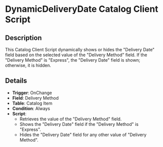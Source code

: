 # DynamicDeliveryDate Catalog Client Script

## Description
This Catalog Client Script dynamically shows or hides the "Delivery Date" field based on the selected value of the "Delivery Method" field. If the "Delivery Method" is "Express", the "Delivery Date" field is shown; otherwise, it is hidden.

## Details
- **Trigger**: OnChange
- **Field**: Delivery Method
- **Table**: Catalog Item
- **Condition**: Always
- **Script**: 
  - Retrieves the value of the "Delivery Method" field.
  - Shows the "Delivery Date" field if the "Delivery Method" is "Express".
  - Hides the "Delivery Date" field for any other value of "Delivery Method".
